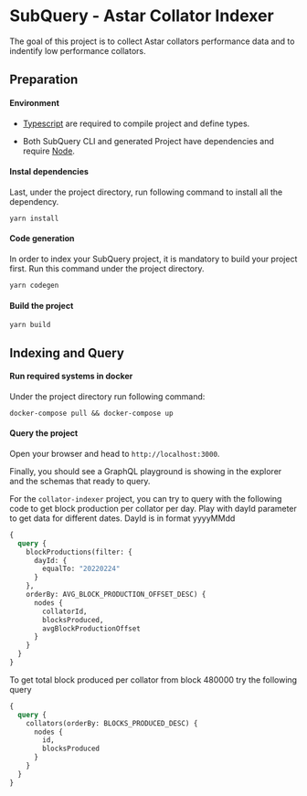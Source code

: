 # SubQuery - Astar Collator Indexer


The goal of this project is to collect Astar collators performance data and to indentify low performance collators.

## Preparation

#### Environment

- [Typescript](https://www.typescriptlang.org/) are required to compile project and define types.  

- Both SubQuery CLI and generated Project have dependencies and require [Node](https://nodejs.org/en/).
     

#### Instal dependencies
Last, under the project directory, run following command to install all the dependency.
```
yarn install
```

#### Code generation

In order to index your SubQuery project, it is mandatory to build your project first.
Run this command under the project directory.

````
yarn codegen
````

#### Build the project

```
yarn build
```

## Indexing and Query

#### Run required systems in docker


Under the project directory run following command:

```
docker-compose pull && docker-compose up
```
#### Query the project

Open your browser and head to `http://localhost:3000`.

Finally, you should see a GraphQL playground is showing in the explorer and the schemas that ready to query.

For the `collator-indexer` project, you can try to query with the following code to get block production per collator per day. Play with dayId parameter to get data for different dates. DayId is in format yyyyMMdd

````graphql
{
  query {
    blockProductions(filter: {
      dayId: {
        equalTo: "20220224"
      }
    },
    orderBy: AVG_BLOCK_PRODUCTION_OFFSET_DESC) {
      nodes {
        collatorId,
        blocksProduced,
        avgBlockProductionOffset
      }
    }
  }
}
````

To get total block produced per collator from block 480000 try the following query

````graphql
{
  query {
    collators(orderBy: BLOCKS_PRODUCED_DESC) {
      nodes {
        id,
        blocksProduced
      }
    }
  }
}
````